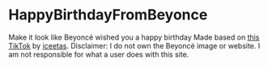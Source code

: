 # HappyBirthdayFromBeyonce
Make it look like Beyoncé wished you a happy birthday
Made based on [this TikTok](https://vm.tiktok.com/ZMJAxkbhG/) by [iceetas](https://www.tiktok.com/@iceetas).
Disclaimer: I do not own the Beyoncé image or website. I am not responsible for what a user does with this site.
